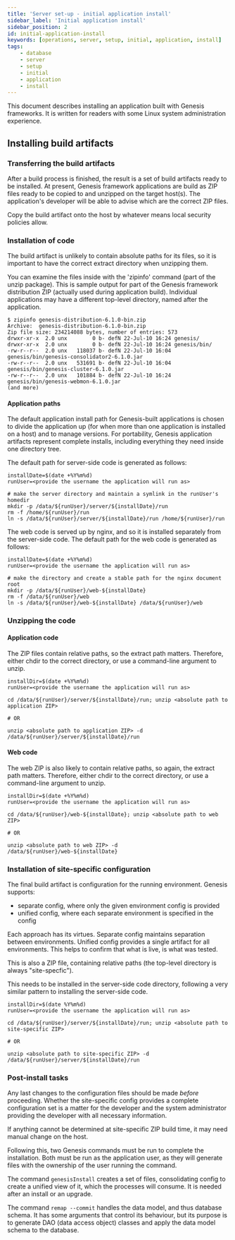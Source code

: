 ```yaml
---
title: 'Server set-up - initial application install'
sidebar_label: 'Initial application install'
sidebar_position: 2
id: initial-application-install
keywords: [operations, server, setup, initial, application, install]
tags:
    - database
    - server
    - setup
    - initial
    - application
    - install
---
```

This document describes installing an application built with Genesis frameworks.  It is written for readers with some Linux system administration experience.

## Installing build artifacts

### Transferring the build artifacts

After a build process is finished, the result is a set of build artifacts ready to be installed. At present, Genesis framework applications are build as ZIP files ready to be copied to and unzipped on the target host(s). The application's developer will be able to advise which are the correct ZIP files.

Copy the build artifact onto the host by whatever means local security policies allow.  

### Installation of code

The build artifact is unlikely to contain absolute paths for its files, so it is important to have the correct extract directory when unzipping them.

You can examine the files inside with the 'zipinfo' command (part of the unzip package). This is sample output for part of the Genesis framework distribution ZIP (actually used during application build). Individual applications may have a different top-level directory, named after the application.

```shell
$ zipinfo genesis-distribution-6.1.0-bin.zip 
Archive:  genesis-distribution-6.1.0-bin.zip
Zip file size: 234214088 bytes, number of entries: 573
drwxr-xr-x  2.0 unx        0 b- defN 22-Jul-10 16:24 genesis/
drwxr-xr-x  2.0 unx        0 b- defN 22-Jul-10 16:24 genesis/bin/
-rw-r--r--  2.0 unx   118037 b- defN 22-Jul-10 16:04 genesis/bin/genesis-consolidator2-6.1.0.jar
-rw-r--r--  2.0 unx   531691 b- defN 22-Jul-10 16:04 genesis/bin/genesis-cluster-6.1.0.jar
-rw-r--r--  2.0 unx   101884 b- defN 22-Jul-10 16:24 genesis/bin/genesis-webmon-6.1.0.jar
(and more)
```

#### Application paths

The default application install path for Genesis-built applications is chosen to divide the application up (for when more than one application is installed on a host) and to manage versions. For portability, Genesis application artifacts represent complete installs, including everything they need inside one directory tree.

The default path for server-side code is generated as follows:

```shell
installDate=$(date +%Y%m%d)
runUser=<provide the username the application will run as>

# make the server directory and maintain a symlink in the runUser's homedir
mkdir -p /data/${runUser}/server/${installDate}/run
rm -f /home/${runUser}/run
ln -s /data/${runUser}/server/${installDate}/run /home/${runUser}/run
```

The web code is served up by nginx, and so it is installed separately from the server-side code. The default path for the web code is generated as follows:

```shell
installDate=$(date +%Y%m%d)
runUser=<provide the username the application will run as>

# make the directory and create a stable path for the nginx document root
mkdir -p /data/${runUser}/web-${installDate}
rm -f /data/${runUser}/web
ln -s /data/${runUser}/web-${installDate} /data/${runUser}/web
```

### Unzipping the code

#### Application code

The ZIP files contain relative paths, so the extract path matters. Therefore, either chdir to the correct directory, or use a command-line argument to unzip.

```shell
installDir=$(date +%Y%m%d)
runUser=<provide the username the application will run as>

cd /data/${runUser}/server/${installDate}/run; unzip <absolute path to application ZIP>

# OR

unzip <absolute path to application ZIP> -d /data/${runUser}/server/${installDate}/run
```

#### Web code

The web ZIP is also likely to contain relative paths, so again, the extract path matters. Therefore, either chdir to the correct directory, or use a command-line argument to unzip.

```shell
installDir=$(date +%Y%m%d)
runUser=<provide the username the application will run as>

cd /data/${runUser}/web-${installDate}; unzip <absolute path to web ZIP>

# OR

unzip <absolute path to web ZIP> -d /data/${runUser}/web-${installDate}
```


### Installation of site-specific configuration

The final build artifact is configuration for the running environment. Genesis supports:

- separate config, where only the given environment config is provided
- unified config, where each separate environment is specified in the config

Each approach has its virtues. Separate config maintains separation between environments. Unified config provides a single artifact for all environments. This helps to confirm that what is live, is what was tested.

This is also a ZIP file, containing relative paths (the top-level directory is always "site-specfic").

This needs to be installed in the server-side code directory, following a very similar pattern to installing the server-side code.

```shell
installDir=$(date %Y%m%d)
runUser=<provide the username the application will run as>

cd /data/${runUser}/server/${installDate}/run; unzip <absolute path to site-specific ZIP>

# OR

unzip <absolute path to site-specific ZIP> -d /data/${runUser}/server/${installDate}/run
```

### Post-install tasks

Any last changes to the configuration files should be made _before_ proceeding. Whether the site-specific config provides a complete configuration set is a matter for the developer and the system administrator providing the developer with all necessary information.

If anything cannot be determined at site-specific ZIP build time, it may need manual change on the host.

Following this, two Genesis commands must be run to complete the installation. Both must be run as the application
user, as they will generate files with the ownership of the user running the  command.

The command `genesisInstall` creates a set of files, consolidating config to create a unified view of it, which the
processes will consume.  It is needed after an install or an upgrade.

The command `remap --commit` handles the data model, and thus database schema. It has some arguments that control its behaviour,  but its purpose is to generate DAO (data access object) classes and apply the data model schema to the database.





